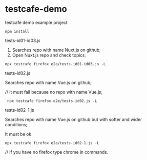 # testcafe-demo
testcafe demo example project

```
npm install
```

tests-id01-id03.js

01) Searches repo with name Nuxt.js  on github;
03) Open Nuxt.js repo and check topics;

```
npx testcafe firefox e2e/tests-id01-id03.js -L
```

tests-id02.js

Searches repo with name Vue.js on github;

// it must fail because no repo with name Vue.js;

```
 npx testcafe firefox e2e/tests-id02.js -L
```

tests-id02-1.js

Searches repo with name Vue.js on github but with softer and wider conditions;

It must be ok.

```
npx testcafe firefox e2e/tests-id02-1.js -L
```

// if you have no firefox type chrome in commands.
